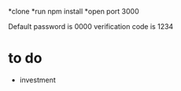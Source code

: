 *clone
*run npm install
*open port 3000

Default password is 0000
verification code is 1234

# to do 
* investment
